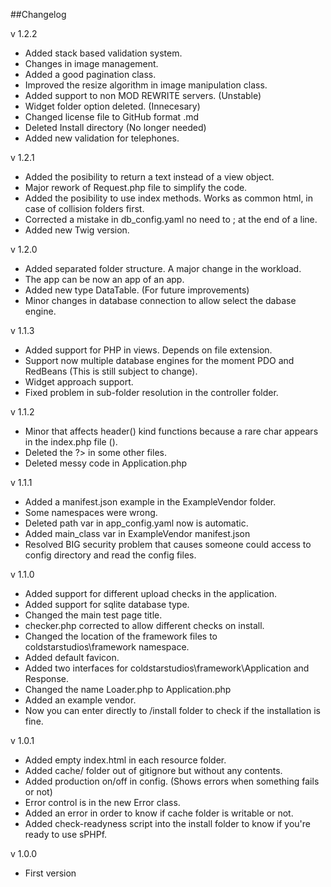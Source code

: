 ##Changelog

v 1.2.2

- Added stack based validation system.
- Changes in image management.
- Added a good pagination class.
- Improved the resize algorithm in image manipulation class.
- Added support to non MOD REWRITE servers. (Unstable)
- Widget folder option deleted. (Innecesary)
- Changed license file to GitHub format .md
- Deleted Install directory (No longer needed)
- Added new validation for telephones.

v 1.2.1

- Added the posibility to return a text instead of a view object.
- Major rework of Request.php file to simplify the code.
- Added the posibility to use index methods. Works as common html, in case of collision folders first.
- Corrected a mistake in db_config.yaml no need to ; at the end of a line.
- Added new Twig version.

v 1.2.0

- Added separated folder structure. A major change in the workload.
- The app can be now an app of an app.
- Added new type DataTable. (For future improvements)
- Minor changes in database connection to allow select the dabase engine.

v 1.1.3

- Added support for PHP in views. Depends on file extension.
- Support now multiple database engines for the moment PDO and RedBeans (This is still subject to change).
- Widget approach support.
- Fixed problem in sub-folder resolution in the controller folder.

v 1.1.2

- Minor that affects header() kind functions because a rare char appears in the index.php file (﻿).
- Deleted the ?> in some other files.
- Deleted messy code in Application.php

v 1.1.1

- Added a manifest.json example in the ExampleVendor folder.
- Some namespaces were wrong.
- Deleted path var in app_config.yaml now is automatic.
- Added main_class var in ExampleVendor manifest.json
- Resolved BIG security problem that causes someone could access to config directory and read the config files.

v 1.1.0

- Added support for different upload checks in the application.
- Added support for sqlite database type.
- Changed the main test page title.
- checker.php corrected to allow different checks on install.
- Changed the location of the framework files to coldstarstudios\framework namespace.
- Added default favicon.
- Added two interfaces for coldstarstudios\framework\Application and Response.
- Changed the name Loader.php to Application.php
- Added an example vendor.
- Now you can enter directly to /install folder to check if the installation is fine.

v 1.0.1

- Added empty index.html in each resource folder.
- Added cache/ folder out of gitignore but without any contents.
- Added production on/off in config. (Shows errors when something fails or not)
- Error control is in the new Error class.
- Added an error in order to know if cache folder is writable or not.
- Added check-readyness script into the install folder to know if you're ready to use sPHPf.

v 1.0.0

- First version